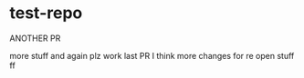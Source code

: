 # test-repo


ANOTHER PR


more stuff
and again
plz work
last PR I think
more changes for re open stuff
ff
